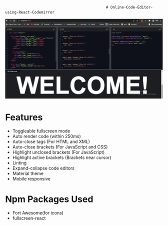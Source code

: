                                                  # Online-Code-Editor-using-React-Codemirror

<img src="./src/demo-image.png" alt="demo image" />

# Features

- Toggleable fullscreen mode
- Auto render code (within 250ms)
- Auto-close tags (For HTML and XML)
- Auto-close brackets (For JavaScript and CSS)
- Highlight unclosed brackets (For JavaScript)
- Highlight active brackets (Brackets near cursor)
- Linting
- Expand-collapse code editors
- Material theme
- Mobile responsive


# Npm Packages Used
- Fort Awesome(for icons)
- fullscreen-react

